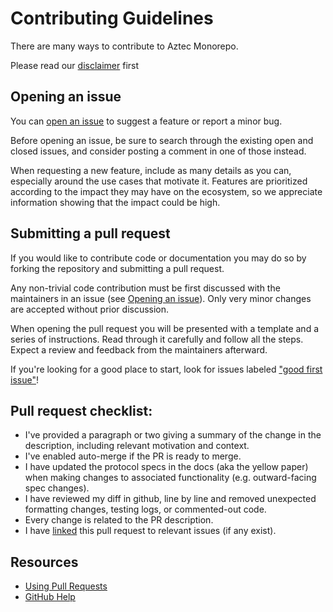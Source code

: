 # Contributing Guidelines

There are many ways to contribute to Aztec Monorepo.

Please read our [disclaimer](./DISCLAIMER.md) first

## Opening an issue

You can [open an issue] to suggest a feature or report a minor bug.

Before opening an issue, be sure to search through the existing open and closed issues, and consider posting a comment in one of those instead.

When requesting a new feature, include as many details as you can, especially around the use cases that motivate it. Features are prioritized according to the impact they may have on the ecosystem, so we appreciate information showing that the impact could be high.

[open an issue]: https://github.com/AztecProtocol/aztec-packages/issues/new

## Submitting a pull request

If you would like to contribute code or documentation you may do so by forking the repository and submitting a pull request.

Any non-trivial code contribution must be first discussed with the maintainers in an issue (see [Opening an issue](#opening-an-issue)). Only very minor changes are accepted without prior discussion.

When opening the pull request you will be presented with a template and a series of instructions. Read through it carefully and follow all the steps. Expect a review and feedback from the maintainers afterward.

If you're looking for a good place to start, look for issues labeled ["good first issue"](https://github.com/AztecProtocol/aztec-packages/labels/good%20first%20issue)!

## Pull request checklist:

- I've provided a paragraph or two giving a summary of the change in the description, including relevant motivation and context.
- I've enabled auto-merge if the PR is ready to merge.
- I have updated the protocol specs in the docs (aka the yellow paper) when making changes to associated functionality (e.g. outward-facing spec changes).
- I have reviewed my diff in github, line by line and removed unexpected formatting changes, testing logs, or commented-out code.
- Every change is related to the PR description.
- I have [linked](https://docs.github.com/en/issues/tracking-your-work-with-issues/linking-a-pull-request-to-an-issue) this pull request to relevant issues (if any exist).

## Resources

- [Using Pull Requests](https://help.github.com/articles/about-pull-requests/)
- [GitHub Help](https://help.github.com)
